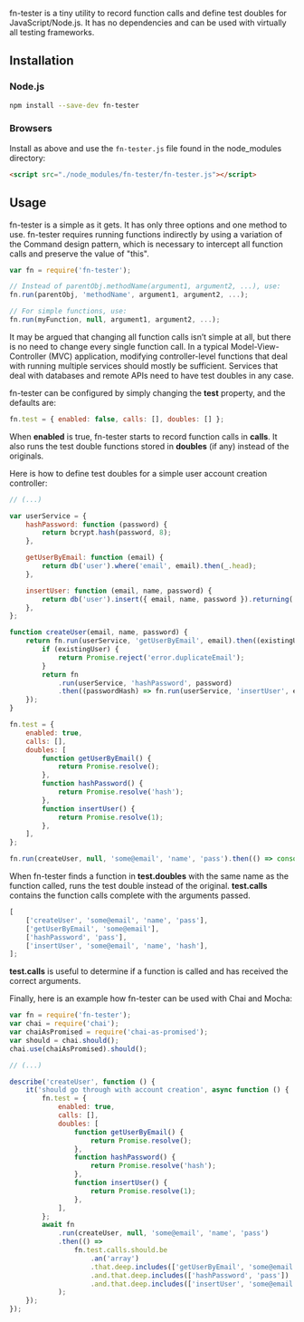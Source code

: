 fn-tester is a tiny utility to record function calls and define test doubles for JavaScript/Node.js. It has no dependencies and can be used with virtually all testing frameworks.

## Installation

### Node.js

```bash
npm install --save-dev fn-tester
```

### Browsers

Install as above and use the `fn-tester.js` file found in the node_modules directory:

```html
<script src="./node_modules/fn-tester/fn-tester.js"></script>
```

## Usage

fn-tester is a simple as it gets. It has only three options and one method to use. fn-tester requires running functions indirectly by using a variation of the Command design pattern, which is necessary to intercept all function calls and preserve the value of "this".

```js
var fn = require('fn-tester');

// Instead of parentObj.methodName(argument1, argument2, ...), use:
fn.run(parentObj, 'methodName', argument1, argument2, ...);

// For simple functions, use:
fn.run(myFunction, null, argument1, argument2, ...);
```

It may be argued that changing all function calls isn’t simple at all, but there is no need to change every single function call. In a typical Model-View-Controller (MVC) application, modifying controller-level functions that deal with running multiple services should mostly be sufficient. Services that deal with databases and remote APIs need to have test doubles in any case.

fn-tester can be configured by simply changing the **test** property, and the defaults are:

```js
fn.test = { enabled: false, calls: [], doubles: [] };
```

When **enabled** is true, fn-tester starts to record function calls in **calls**. It also runs the test double functions stored in **doubles** (if any) instead of the originals.

Here is how to define test doubles for a simple user account creation controller:

```js
// (...)

var userService = {
    hashPassword: function (password) {
        return bcrypt.hash(password, 8);
    },

    getUserByEmail: function (email) {
        return db('user').where('email', email).then(_.head);
    },

    insertUser: function (email, name, password) {
        return db('user').insert({ email, name, password }).returning('id');
    },
};

function createUser(email, name, password) {
    return fn.run(userService, 'getUserByEmail', email).then((existingUser) => {
        if (existingUser) {
            return Promise.reject('error.duplicateEmail');
        }
        return fn
            .run(userService, 'hashPassword', password)
            .then((passwordHash) => fn.run(userService, 'insertUser', email, name, passwordHash));
    });
}

fn.test = {
    enabled: true,
    calls: [],
    doubles: [
        function getUserByEmail() {
            return Promise.resolve();
        },
        function hashPassword() {
            return Promise.resolve('hash');
        },
        function insertUser() {
            return Promise.resolve(1);
        },
    ],
};

fn.run(createUser, null, 'some@email', 'name', 'pass').then(() => console.log(fn.test.calls));
```

When fn-tester finds a function in **test.doubles** with the same name as the function called, runs the test double instead of the original. **test.calls** contains the function calls complete with the arguments passed.

```js
[
    ['createUser', 'some@email', 'name', 'pass'],
    ['getUserByEmail', 'some@email'],
    ['hashPassword', 'pass'],
    ['insertUser', 'some@email', 'name', 'hash'],
];
```

**test.calls** is useful to determine if a function is called and has received the correct arguments.

Finally, here is an example how fn-tester can be used with Chai and Mocha:

```js
var fn = require('fn-tester');
var chai = require('chai');
var chaiAsPromised = require('chai-as-promised');
var should = chai.should();
chai.use(chaiAsPromised).should();

// (...)

describe('createUser', function () {
    it('should go through with account creation', async function () {
        fn.test = {
            enabled: true,
            calls: [],
            doubles: [
                function getUserByEmail() {
                    return Promise.resolve();
                },
                function hashPassword() {
                    return Promise.resolve('hash');
                },
                function insertUser() {
                    return Promise.resolve(1);
                },
            ],
        };
        await fn
            .run(createUser, null, 'some@email', 'name', 'pass')
            .then(() =>
                fn.test.calls.should.be
                    .an('array')
                    .that.deep.includes(['getUserByEmail', 'some@email'])
                    .and.that.deep.includes(['hashPassword', 'pass'])
                    .and.that.deep.includes(['insertUser', 'some@email', 'name', 'hash'])
            );
    });
});
```
